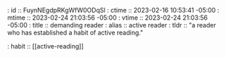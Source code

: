 : id    :: FuynNEgdpRKgWfW0ODqSl
: ctime :: 2023-02-16 10:53:41 -05:00
: mtime :: 2023-02-24 21:03:56 -05:00
: vtime :: 2023-02-24 21:03:56 -05:00
: title :: demanding reader
: alias :: active reader
: tldr  :: "a reader who has established a habit of active reading."

: habit :: [[active-reading]]

